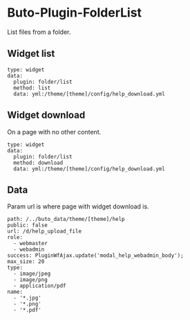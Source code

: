 # Buto-Plugin-FolderList
List files from a folder. 

## Widget list
```
type: widget
data:
  plugin: folder/list
  method: list
  data: yml:/theme/[theme]/config/help_download.yml
```

## Widget download
On a page with no other content.
```
type: widget
data:
  plugin: folder/list
  method: download
  data: yml:/theme/[theme]/config/help_download.yml
```

## Data
Param url is where page with widget download is.
```
path: /../buto_data/theme/[theme]/help
public: false
url: /d/help_upload_file
role:
  - webmaster
  - webadmin
success: PluginWfAjax.update('modal_help_webadmin_body');
max_size: 20
type:
  - image/jpeg
  - image/png
  - application/pdf
name:
  - '*.jpg'
  - '*.png'
  - '*.pdf'
```
